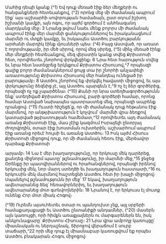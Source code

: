 
Մահից դեպի կյանք
(^1) Եվ դուք մեռած էիք ձեր մեղքերի ու հանցանքների հետեւանքով, (^2) որոնց մեջ մի ժամանակ ապրում էիք՝ այս
աշխարհի սովորության համաձայն, ըստ օդում իշխող իշխանի կամքի, այն ոգու, որ այժմ գործում է անհնազանդ
մարդկանց մեջ։ 3 Նրանց թվում նաեւ մենք բոլորս մի ժամանակ ապրում էինք մեր մարմնի ցանկություններով եւ
իրականացնում մարմնի ու մտքի կամքը, եւ իսկապես Աստծու բարկությանն արժանի մարդիկ էինք մյուսների պես։
(^4) Բայց Աստված, որ առատ է ողորմությամբ, իր մեծ սիրով, որով մեզ սիրեց, (^5) մինչ մեռած էինք մեր մեղքերի
հետեւանքով, մեզ վերստին կյանք տվեց Քրիստոսի հետ, որովհետեւ շնորհով փրկվեցինք։ 6 Նրա հետ հարություն տվեց
եւ նրա հետ նստեցրեց երկնքում Քրիստոս Հիսուսով,^7 որպեսզի գալիք բոլոր ժամանակներում ցույց տա իր շնորհի
անչափելի առատությունը Քրիստոս Հիսուսով մեր հանդեպ ունեցած իր բարությամբ։ 8 Աստծու շնորհով եք փրկվել
հավատի միջոցով, եւ այս փրկությունը ձեզնից չէ, այլ Աստծու պարգեւն է,^9 ոչ էլ ձեր գործերից, որպեսզի ոչ ոք չպարծենա։
(^10) Քանի որ նրա ստեղծագործությունն ենք՝ ստեղծված Քրիստոս Հիսուսով, բարի գործերի համար, որոնց համար
Աստված նախապես պատրաստեց մեզ, որպեսզի ապրենք դրանցով։
(^11) Ուստի հիշեցե՛ք, որ մի ժամանակ դուք հեթանոս էիք մարմնով, որ անթլփատություն է կոչվում՝ մարմնի վրա
ձեռքով կատարված թլփատության համեմատ,^12 որովհետեւ այդ ժամանակ առանց Քրիստոսի էիք, մաս չէիք կազմում
Իսրայելի ընտրյալ ժողովրդին, օտար էիք խոստման ուխտերին, աշխարհում ապրում էիք առանց որեւէ հույսի եւ առանց
Աստծու։ 13 Իսկ այժմ Հիսուս Քրիստոսի միջոցով դուք, որ մի ժամանակ հեռու էիք, մերձավոր դարձաք Քրիստոսի


արյամբ։ 14 Նա է մեր խաղաղությունը, որ երկուսը մեկ դարձրեց, քանդեց միջնորմ պատը՝ թշնամությունը, իր մարմնի
մեջ,^15 ջնջեց Օրենքը իր պատվիրաններով ու հրահանգներով, որպեսզի իրենով երկուսից մեկ, նոր մարդ ստեղծի եւ
խաղաղություն հաստատի,^16 ու երկուսին մեկ մարմնով հաշտեցնի Աստծու հետ իր խաչի միջոցով։ Սպանելով
թշնամությունն իր մեջ՝ 17 եկավ, խաղաղություն ավետարանեց ձեզ՝ հեռավորներիդ, եւ խաղաղություն ավետարանեց
մոտ գտնվողներին։ 18 Նրանով է, որ երկուսս էլ մուտք ունենք Հոր մոտ միակ Հոգով։

(^19) Ուրեմն այսուհետեւ օտար ու պանդուխտ չեք, այլ սրբերի համաքաղաքացի եւ Աստծու ընտանիքի անդամներ,
(^20) մասերն այն կառույցի, որի հիմքն առաքյալներն ու մարգարեներն են, իսկ անկյունաքարը՝ Քրիստոս Հիսուսը։ 21 Նրա
վրա ամբողջ կառույցը՝ միասնական ու ներդաշնակ, Տիրոջով վերաճում է սուրբ տաճարի,^22 որի մեջ դուք էլ միասնաբար
կառուցվում եք որպես Աստծու բնակարան Հոգու միջոցով։
